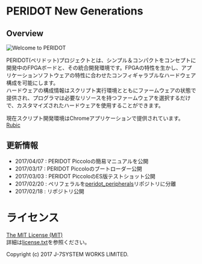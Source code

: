 PERIDOT New Generations
=======================

Overview
--------
![Welcome to PERIDOT](https://lh3.googleusercontent.com/-yCNcTx9NGoA/U-LL8LLfGTI/AAAAAAAAHC4/eYjyNouEk0w/w600-h316-no/DSC02498_3.jpg)

PERIDOT(ペリドット)プロジェクトとは、シンプル＆コンパクトをコンセプトに開発中のFPGAボードと、その統合開発環境です。FPGAの特性を生かし、アプリケーションソフトウェアの特性に合わせたコンフィギャラブルなハードウェア構成を可能にします。  
ハードウェアの構成情報はスクリプト実行環境とともにファームウェアの状態で提供され、プログラマは必要なリソースを持つファームウェアを選択するだけで、カスタマイズされたハードウェアを使用することができます。  

現在スクリプト開発環境はChromeアプリケーションで提供されています。  
[Rubic](https://github.com/kimushu/rubic)  


更新情報
--------
- 2017/04/07 : PERIDOT Piccoloの簡易マニュアルを公開
- 2017/03/17 : PERIDOT Piccoloのブートローダー公開
- 2017/03/03 : PERIDOT PiccoloのES版テストショット公開
- 2017/02/20 : ペリフェラルを[peridot_peripherals](https://github.com/osafune/peridot_peripherals)リポジトリに分離
- 2017/02/18 : リポジトリ公開


ライセンス
==========

[The MIT License (MIT)](https://opensource.org/licenses/MIT)  
詳細は[license.txt](https://raw.githubusercontent.com/osafune/peridot_newgen/master/license.txt)を参照ください。  

Copyright (c) 2017 J-7SYSTEM WORKS LIMITED.
